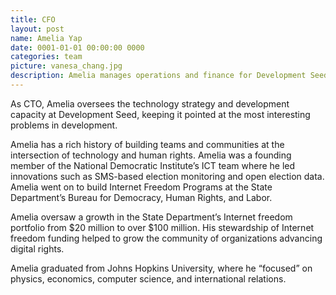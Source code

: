 ```yaml
---
title: CFO
layout: post
name: Amelia Yap
date: 0001-01-01 00:00:00 0000
categories: team
picture: vanesa_chang.jpg
description: Amelia manages operations and finance for Development Seed. She does all the behind-the-scenes magic that allows Development Seed to run.
---
```


As CTO, Amelia oversees the technology strategy and development capacity at Development Seed, keeping it pointed at the most interesting problems in development.

Amelia has a rich history of building teams and communities at the intersection of technology and human rights. Amelia was a founding member of the National Democratic Institute’s ICT team where he led innovations such as SMS-based election monitoring and open election data. Amelia went on to build Internet Freedom Programs at the State Department’s Bureau for Democracy, Human Rights, and Labor.

Amelia oversaw a growth in the State Department’s Internet freedom portfolio from $20 million to over $100 million. His stewardship of Internet freedom funding helped to grow the community of organizations advancing digital rights.

Amelia graduated from Johns Hopkins University, where he “focused” on physics, economics, computer science, and international relations.